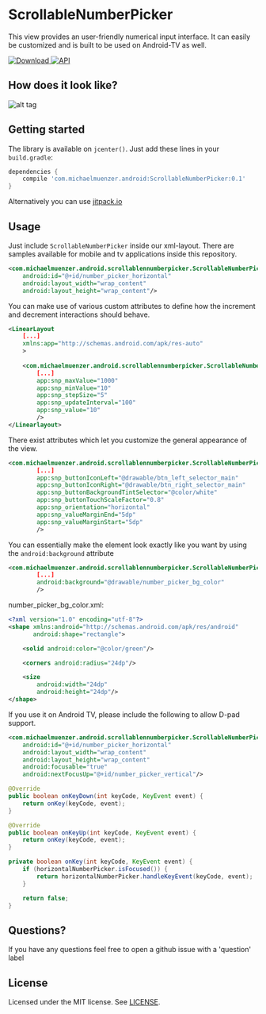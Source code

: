 ScrollableNumberPicker
============
This view provides an user-friendly numerical input interface. It can easily be customized and is built to be used on Android-TV as well.

[![Download](https://api.bintray.com/packages/michaelmuenzer/ScrollableNumberPicker/ScrollableNumberPicker/images/download.svg) ](https://bintray.com/michaelmuenzer/ScrollableNumberPicker/ScrollableNumberPicker/_latestVersion)
[![API](https://img.shields.io/badge/API-16%2B-brightgreen.svg?style=flat)](https://android-arsenal.com/api?level=16)

How does it look like?
--------
![alt tag](https://raw.github.com/michaelmuenzer/ScrollableNumberPicker/master/media/sample.gif)

Getting started
--------
The library is available on `jcenter()`. Just add these lines in your `build.gradle`:

```groovy
dependencies {
    compile 'com.michaelmuenzer.android:ScrollableNumberPicker:0.1'
}
```

Alternatively you can use [jitpack.io](https://jitpack.io/#michaelmuenzer/ScrollableNumberPicker)

Usage
--------
Just include `ScrollableNumberPicker` inside our xml-layout. There are samples available for mobile and tv applications inside this repository.

```xml
<com.michaelmuenzer.android.scrollablennumberpicker.ScrollableNumberPicker
    android:id="@+id/number_picker_horizontal"
    android:layout_width="wrap_content"
    android:layout_height="wrap_content"/>
```

You can make use of various custom attributes to define how the increment and decrement interactions should behave.
```xml
<LinearLayout
    [...]
    xmlns:app="http://schemas.android.com/apk/res-auto"
    >
    
    <com.michaelmuenzer.android.scrollablennumberpicker.ScrollableNumberPicker
        [...]
        app:snp_maxValue="1000"
        app:snp_minValue="10"
        app:snp_stepSize="5"
        app:snp_updateInterval="100"
        app:snp_value="10"
        />
</Linearlayout>
```

There exist attributes which let you customize the general appearance of the view.
```xml
<com.michaelmuenzer.android.scrollablennumberpicker.ScrollableNumberPicker
        [...]
        app:snp_buttonIconLeft="@drawable/btn_left_selector_main"
        app:snp_buttonIconRight="@drawable/btn_right_selector_main"            
        app:snp_buttonBackgroundTintSelector="@color/white"
        app:snp_buttonTouchScaleFactor="0.8"
        app:snp_orientation="horizontal"
        app:snp_valueMarginEnd="5dp"
        app:snp_valueMarginStart="5dp"
        />
```

You can essentially make the element look exactly like you want by using the `android:background` attribute
```xml
<com.michaelmuenzer.android.scrollablennumberpicker.ScrollableNumberPicker
        [...]
        android:background="@drawable/number_picker_bg_color"
        />
```

number_picker_bg_color.xml:
```xml
<?xml version="1.0" encoding="utf-8"?>
<shape xmlns:android="http://schemas.android.com/apk/res/android"
       android:shape="rectangle">

    <solid android:color="@color/green"/>

    <corners android:radius="24dp"/>

    <size
        android:width="24dp"
        android:height="24dp"/>
</shape>
```

If you use it on Android TV, please include the following to allow D-pad support.

```xml
<com.michaelmuenzer.android.scrollablennumberpicker.ScrollableNumberPicker
    android:id="@+id/number_picker_horizontal"
    android:layout_width="wrap_content"
    android:layout_height="wrap_content"
    android:focusable="true"
    android:nextFocusUp="@+id/number_picker_vertical"/>
```

```Java
@Override
public boolean onKeyDown(int keyCode, KeyEvent event) {
    return onKey(keyCode, event);
}

@Override
public boolean onKeyUp(int keyCode, KeyEvent event) {
    return onKey(keyCode, event);
}

private boolean onKey(int keyCode, KeyEvent event) {
    if (horizontalNumberPicker.isFocused()) {
        return horizontalNumberPicker.handleKeyEvent(keyCode, event);
    }

    return false;
}
```

Questions?
--------
If you have any questions feel free to open a github issue with a 'question' label

License
--------
Licensed under the MIT license. See [LICENSE](LICENSE.md).
